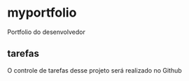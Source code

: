 # myportfolio
Portfolio do desenvolvedor
## tarefas
O controle de tarefas desse projeto será realizado no Github
